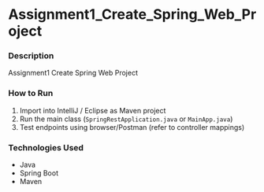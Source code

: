 # Assignment1_Create_Spring_Web_Project

### Description
Assignment1 Create Spring Web Project

### How to Run
1. Import into IntelliJ / Eclipse as Maven project
2. Run the main class (`SpringRestApplication.java` or `MainApp.java`)
3. Test endpoints using browser/Postman (refer to controller mappings)

### Technologies Used
- Java
- Spring Boot
- Maven